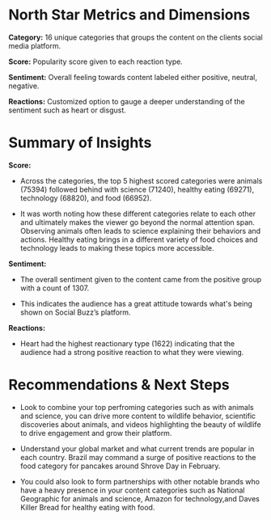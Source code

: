 # North Star Metrics and Dimensions
**Category:** 16 unique categories that groups the content on the clients social media platform.

**Score:** Popularity score given to each reaction type.

**Sentiment:** Overall feeling towards content labeled either positive, neutral, negative.

**Reactions:** Customized option to gauge a deeper understanding of the sentiment such as heart or disgust.



# Summary of Insights

**Score:**

* Across the categories, the top 5 highest scored categories were animals (75394) followed behind with science (71240), healthy eating (69271), technology (68820), and food (66952).

* It was worth noting how these different categories relate to each other and ultimately makes the viewer go beyond the normal attention span. Observing animals often leads to science explaining their behaviors and actions. Healthy eating brings in a different variety of food choices and technology leads to making these topics more accessible.

**Sentiment:**

* The overall sentiment given to the content came from the positive group with a count of 1307. 

* This indicates the audience has a great attitude towards what's being shown on Social Buzz’s platform.

**Reactions:**

* Heart had the highest reactionary type (1622) indicating that the audience had a strong positive reaction to what they were viewing. 

# Recommendations & Next Steps

* Look to combine your top perfroming categories such as with animals and science, you can drive more content to wildlife behavior, scientific discoveries about animals, and videos highlighting the beauty of wildlife to drive engagement and grow their platform.

* Understand your global market and what current trends are popular in each country. Brazil may command a surge of positive reactions to the food category for pancakes around Shrove Day in February. 

* You could also look to form partnerships with other notable brands who have a heavy presence in your content categories such as National Geographic for animals and science, Amazon for technology,and Daves Killer Bread for healthy eating with food. 


